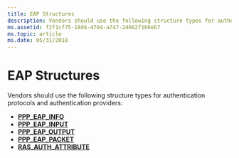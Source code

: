 ```yaml
---
title: EAP Structures
description: Vendors should use the following structure types for authentication protocols and authentication providers.
ms.assetid: f2f1cf75-18d4-4764-a747-24662f166eb7
ms.topic: article
ms.date: 05/31/2018
---
```


# EAP Structures

Vendors should use the following structure types for authentication protocols and authentication providers:

-   [**PPP\_EAP\_INFO**](/windows/desktop/api/Raseapif/ns-raseapif-ppp_eap_info)
-   [**PPP\_EAP\_INPUT**](/windows/desktop/api/Raseapif/ns-raseapif-ppp_eap_input)
-   [**PPP\_EAP\_OUTPUT**](/windows/desktop/api/Raseapif/ns-raseapif-ppp_eap_output)
-   [**PPP\_EAP\_PACKET**](/windows/desktop/api/Raseapif/ns-raseapif-ppp_eap_packet)
-   [**RAS\_AUTH\_ATTRIBUTE**](/windows/desktop/api/Raseapif/ns-raseapif-ras_auth_attribute)

 

 




